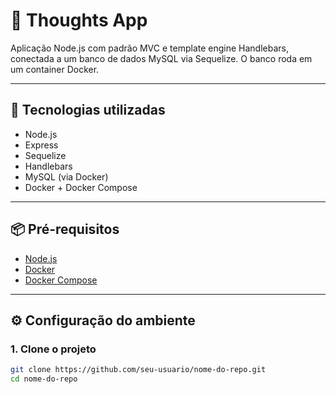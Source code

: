 # 🧠 Thoughts App

Aplicação Node.js com padrão MVC e template engine Handlebars, conectada a um banco de dados MySQL via Sequelize. O banco roda em um container Docker.

---

## 🚀 Tecnologias utilizadas

- Node.js
- Express
- Sequelize
- Handlebars
- MySQL (via Docker)
- Docker + Docker Compose

---

## 📦 Pré-requisitos

- [Node.js](https://nodejs.org/)
- [Docker](https://www.docker.com/)
- [Docker Compose](https://docs.docker.com/compose/)

---

## ⚙️ Configuração do ambiente

### 1. Clone o projeto

```bash
git clone https://github.com/seu-usuario/nome-do-repo.git
cd nome-do-repo
